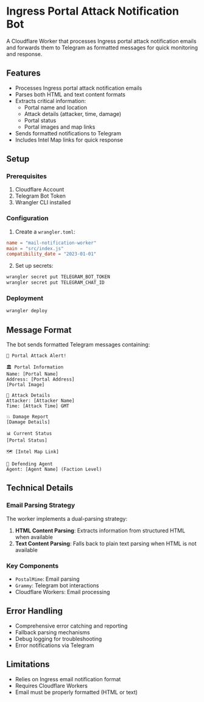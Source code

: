 # Ingress Portal Attack Notification Bot

A Cloudflare Worker that processes Ingress portal attack notification emails and forwards them to Telegram as formatted messages for quick monitoring and response.

## Features

- Processes Ingress portal attack notification emails
- Parses both HTML and text content formats
- Extracts critical information:
  - Portal name and location
  - Attack details (attacker, time, damage)
  - Portal status
  - Portal images and map links
- Sends formatted notifications to Telegram
- Includes Intel Map links for quick response

## Setup

### Prerequisites

1. Cloudflare Account
2. Telegram Bot Token
3. Wrangler CLI installed

### Configuration

1. Create a `wrangler.toml`:
```toml
name = "mail-notification-worker"
main = "src/index.js"
compatibility_date = "2023-01-01"
```

2. Set up secrets:
```bash
wrangler secret put TELEGRAM_BOT_TOKEN
wrangler secret put TELEGRAM_CHAT_ID
```

### Deployment

```bash
wrangler deploy
```

## Message Format

The bot sends formatted Telegram messages containing:
```
🚨 Portal Attack Alert!

🏛 Portal Information
Name: [Portal Name]
Address: [Portal Address]
[Portal Image]

👤 Attack Details
Attacker: [Attacker Name]
Time: [Attack Time] GMT

💥 Damage Report
[Damage Details]

📊 Current Status
[Portal Status]

🗺 [Intel Map Link]

👮 Defending Agent
Agent: [Agent Name] (Faction Level)
```

## Technical Details

### Email Parsing Strategy
The worker implements a dual-parsing strategy:
1. **HTML Content Parsing**: Extracts information from structured HTML when available
2. **Text Content Parsing**: Falls back to plain text parsing when HTML is not available

### Key Components
- `PostalMime`: Email parsing
- `Grammy`: Telegram bot interactions
- Cloudflare Workers: Email processing

## Error Handling

- Comprehensive error catching and reporting
- Fallback parsing mechanisms
- Debug logging for troubleshooting
- Error notifications via Telegram

## Limitations

- Relies on Ingress email notification format
- Requires Cloudflare Workers
- Email must be properly formatted (HTML or text)
